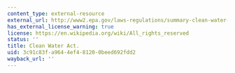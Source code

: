 ```yaml
---
content_type: external-resource
external_url: http://www2.epa.gov/laws-regulations/summary-clean-water-act
has_external_license_warning: true
license: https://en.wikipedia.org/wiki/All_rights_reserved
status: ''
title: Clean Water Act.
uid: 3c91c83f-a964-4ef4-8120-0beed692fdd2
wayback_url: ''
---
```

